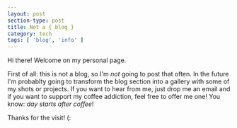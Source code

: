 ```yaml
---
layout: post
section-type: post
title: Not a { blog }
category: tech
tags: [ 'blog', 'info' ]
---
```


Hi there! Welcome on my personal page.

First of all: this is not a blog, so I'm *not* going to post that often. 
In the future I'm probablty going to transform the blog section into a gallery with some of my shots or projects.
If you want to hear from me, just drop me an email and if you want to support my coffee addiction, feel free to offer me one! 
You know: *day starts after coffee*!

Thanks for the visit! (: 
